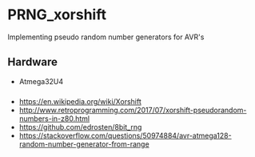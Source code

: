 # PRNG_xorshift
Implementing pseudo random number generators for AVR's

## Hardware
* Atmega32U4

###
* https://en.wikipedia.org/wiki/Xorshift
* http://www.retroprogramming.com/2017/07/xorshift-pseudorandom-numbers-in-z80.html
* https://github.com/edrosten/8bit_rng
* https://stackoverflow.com/questions/50974884/avr-atmega128-random-number-generator-from-range
